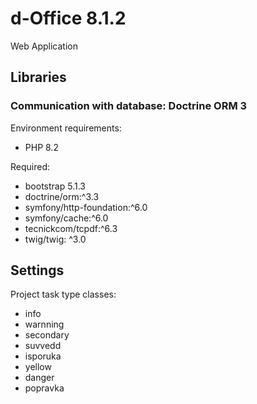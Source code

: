 # d-Office 8.1.2

Web Application

## Libraries

### Communication with database: Doctrine ORM 3

Environment requirements:
* PHP 8.2

Required:
* bootstrap 5.1.3
* doctrine/orm:^3.3
* symfony/http-foundation:^6.0
* symfony/cache:^6.0
* tecnickcom/tcpdf:^6.3
* twig/twig: ^3.0

## Settings

Project task type classes:
* info
* warnning
* secondary
* suvvedd
* isporuka
* yellow
* danger
* popravka
